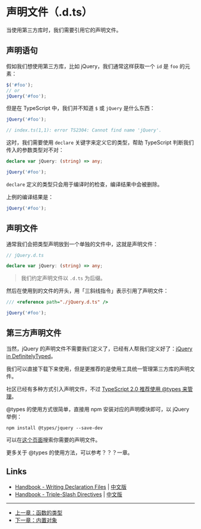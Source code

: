 # 声明文件（.d.ts）

当使用第三方库时，我们需要引用它的声明文件。

## 声明语句

假如我们想使用第三方库，比如 jQuery，我们通常这样获取一个 `id` 是 `foo` 的元素：

```js
$('#foo');
// or
jQuery('#foo');
```

但是在 TypeScript 中，我们并不知道 `$` 或 `jQuery` 是什么东西：

```ts
jQuery('#foo');

// index.ts(1,1): error TS2304: Cannot find name 'jQuery'.
```

这时，我们需要使用 `declare` 关键字来定义它的类型，帮助 TypeScript 判断我们传入的参数类型对不对：

```ts
declare var jQuery: (string) => any;

jQuery('#foo');
```

`declare` 定义的类型只会用于编译时的检查，编译结果中会被删除。

上例的编译结果是：

```ts
jQuery('#foo');
```

## 声明文件

通常我们会把类型声明放到一个单独的文件中，这就是声明文件：

```ts
// jQuery.d.ts

declare var jQuery: (string) => any;
```

> 我们约定声明文件以 `.d.ts` 为后缀。

然后在使用到的文件的开头，用「三斜线指令」表示引用了声明文件：

```ts
/// <reference path="./jQuery.d.ts" />

jQuery('#foo');
```

## 第三方声明文件

当然，jQuery 的声明文件不需要我们定义了，已经有人帮我们定义好了：[jQuery in DefinitelyTyped](https://github.com/DefinitelyTyped/DefinitelyTyped/tree/master/jquery)。

我们可以直接下载下来使用，但是更推荐的是使用工具统一管理第三方库的声明文件。

社区已经有多种方式引入声明文件，不过 [TypeScript 2.0 推荐使用 @types 来管理](https://blogs.msdn.microsoft.com/typescript/2016/06/15/the-future-of-declaration-files/)。

@types 的使用方式很简单，直接用 npm 安装对应的声明模块即可，以 jQuery 举例：

```shell
npm install @types/jquery --save-dev
```

可以在[这个页面](http://microsoft.github.io/TypeSearch/)搜索你需要的声明文件。

更多关于 @types 的使用方法，可以参考？？？一章。

## Links

- [Handbook - Writing Declaration Files](http://www.typescriptlang.org/docs/handbook/writing-declaration-files.html) | [中文版](https://zhongsp.gitbooks.io/typescript-handbook/content/doc/handbook/Writing%20Definition%20Files.html)
- [Handbook - Triple-Slash Directives](http://www.typescriptlang.org/docs/handbook/triple-slash-directives.html) | [中文版](https://zhongsp.gitbooks.io/typescript-handbook/content/doc/handbook/Triple-Slash%20Directives.html)

---

- [上一章：函数的类型](type-of-function.md)
- [下一章：内置对象](built-in-objects.md)
